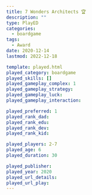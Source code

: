 ```yaml
---
title: 7 Wonders Architects 🏆
description: ""
type: PlayED
categories:
  - boardgame
tags:
  - Award
date: 2020-12-14
lastmod: 2022-12-18

template: played.html
played_category: boardgame
played_skills: []
played_gameplay_complex: 1
played_gameplay_strategy: 
played_gameplay_luck: 
played_gameplay_interaction: 

played_preferred: 1
played_rank_dad: 
played_rank_edu: 
played_rank_dev: 
played_rank_kid: 

played_players: 2-7
played_age: 6
played_duration: 30

played_publisher: 
played_year: 2020
played_url_details: 
played_url_play: 
---
```

